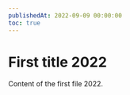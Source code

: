 ```yaml
---
publishedAt: 2022-09-09 00:00:00
toc: true
---
```


# First title 2022

Content of the first file 2022.